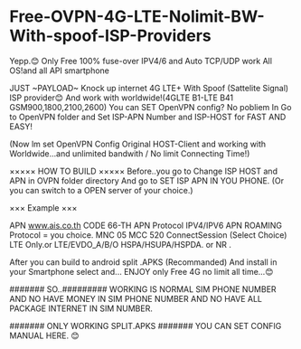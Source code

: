 # Free-OVPN-4G-LTE-Nolimit-BW-With-spoof-ISP-Providers
Yepp.😊 Only Free 100%  fuse-over IPV4/6 and Auto TCP/UDP work All OS!and all API smartphone

JUST ~PAYLOAD~ Knock up internet 4G LTE+ With Spoof (Sattelite Signal) ISP provider😊
 And work with worldwide!(4GLTE B1-LTE B41 GSM900,1800,2100,2600) 
You can SET OpenVPN config? No pobliem In Go to OpenVPN folder and Set ISP-APN Number and ISP-HOST for FAST AND EASY!

(Now lm set OpenVPN Config Original HOST-Client and working with Worldwide...and unlimited bandwith / No limit Connecting Time!)

××××× HOW TO BUILD ×××××
Before..you go to Change ISP HOST and APN in OVPN folder directory
And go to SET ISP APN IN YOU PHONE.
(Or you can switch to a OPEN server of your choice.)

××× Example ×××

APN www.ais.co.th
CODE 66-TH
APN Protocol IPV4/IPV6
APN ROAMING Protocol = you choice.
MNC 05
MCC 520
ConnectSession (Select 
Choice) LTE Only.or LTE/EVDO_A/B/O HSPA/HSUPA/HSPDA. or NR .

After you can build to android split .APKS (Recommanded)
And install in your Smartphone select and... ENJOY only Free 4G no limit all time...😊

####### SO..#########
WORKING IS NORMAL SIM PHONE NUMBER
AND NO HAVE MONEY IN SIM PHONE NUMBER
AND NO HAVE ALL PACKAGE INTERNET IN SIM NUMBER.

####### ONLY WORKING SPLIT.APKS #######
YOU CAN SET CONFIG MANUAL HERE.
😊






